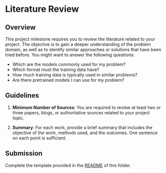 # Literature Review

## Overview

This project milestone requires you to review the literature related to your project. The objective is to gain a deeper understanding of the problem domain, as well as to identify similar approaches or solutions that have been tried before.
You might want to answer the following questions:
  * Which are the models commonly used for my problem?
  * Which format must the training data have?
  * How much training data is typically used in similar problems?
  * Are there pretrained models I can use for my problem?

## Guidelines

1. **Minimum Number of Sources**: You are required to review at least two or three papers, blogs, or authoritative sources related to your project topic.

1. **Summary**: For each work, provide a brief summary that includes the objective of the work, methods used, and the outcomes. One sentence on each point is sufficient.

## Submission

Complete the template provided in the [README](README.md) of this folder.

